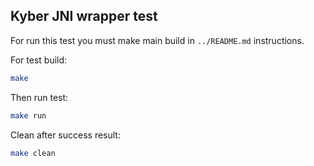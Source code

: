 ## Kyber JNI wrapper test

For run this test you must make main build in `../README.md` instructions.

For test build:
```bash
make
```

Then run test:
```bash
make run
```

Clean after success result:
```bash
make clean
```

